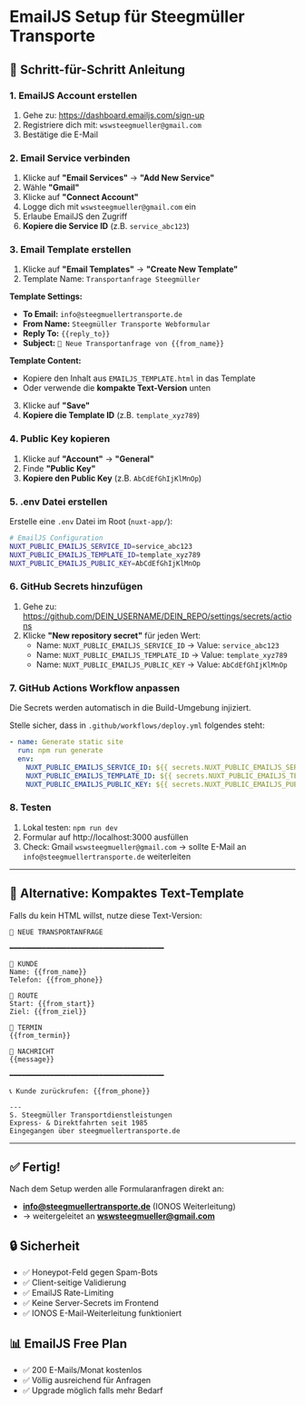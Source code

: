 # EmailJS Setup für Steegmüller Transporte

## 📧 Schritt-für-Schritt Anleitung

### 1. EmailJS Account erstellen
1. Gehe zu: https://dashboard.emailjs.com/sign-up
2. Registriere dich mit: `wswsteegmueller@gmail.com`
3. Bestätige die E-Mail

### 2. Email Service verbinden
1. Klicke auf **"Email Services"** → **"Add New Service"**
2. Wähle **"Gmail"**
3. Klicke auf **"Connect Account"**
4. Logge dich mit `wswsteegmueller@gmail.com` ein
5. Erlaube EmailJS den Zugriff
6. **Kopiere die Service ID** (z.B. `service_abc123`)

### 3. Email Template erstellen
1. Klicke auf **"Email Templates"** → **"Create New Template"**
2. Template Name: `Transportanfrage Steegmüller`

**Template Settings:**
- **To Email:** `info@steegmuellertransporte.de`
- **From Name:** `Steegmüller Transporte Webformular`
- **Reply To:** `{{reply_to}}`
- **Subject:** `🚚 Neue Transportanfrage von {{from_name}}`

**Template Content:**
- Kopiere den Inhalt aus `EMAILJS_TEMPLATE.html` in das Template
- Oder verwende die **kompakte Text-Version** unten

3. Klicke auf **"Save"**
4. **Kopiere die Template ID** (z.B. `template_xyz789`)

### 4. Public Key kopieren
1. Klicke auf **"Account"** → **"General"**
2. Finde **"Public Key"**
3. **Kopiere den Public Key** (z.B. `AbCdEfGhIjKlMnOp`)

### 5. .env Datei erstellen
Erstelle eine `.env` Datei im Root (`nuxt-app/`):

```bash
# EmailJS Configuration
NUXT_PUBLIC_EMAILJS_SERVICE_ID=service_abc123
NUXT_PUBLIC_EMAILJS_TEMPLATE_ID=template_xyz789
NUXT_PUBLIC_EMAILJS_PUBLIC_KEY=AbCdEfGhIjKlMnOp
```

### 6. GitHub Secrets hinzufügen
1. Gehe zu: https://github.com/DEIN_USERNAME/DEIN_REPO/settings/secrets/actions
2. Klicke **"New repository secret"** für jeden Wert:
   - Name: `NUXT_PUBLIC_EMAILJS_SERVICE_ID` → Value: `service_abc123`
   - Name: `NUXT_PUBLIC_EMAILJS_TEMPLATE_ID` → Value: `template_xyz789`
   - Name: `NUXT_PUBLIC_EMAILJS_PUBLIC_KEY` → Value: `AbCdEfGhIjKlMnOp`

### 7. GitHub Actions Workflow anpassen
Die Secrets werden automatisch in die Build-Umgebung injiziert.

Stelle sicher, dass in `.github/workflows/deploy.yml` folgendes steht:

```yaml
- name: Generate static site
  run: npm run generate
  env:
    NUXT_PUBLIC_EMAILJS_SERVICE_ID: ${{ secrets.NUXT_PUBLIC_EMAILJS_SERVICE_ID }}
    NUXT_PUBLIC_EMAILJS_TEMPLATE_ID: ${{ secrets.NUXT_PUBLIC_EMAILJS_TEMPLATE_ID }}
    NUXT_PUBLIC_EMAILJS_PUBLIC_KEY: ${{ secrets.NUXT_PUBLIC_EMAILJS_PUBLIC_KEY }}
```

### 8. Testen
1. Lokal testen: `npm run dev`
2. Formular auf http://localhost:3000 ausfüllen
3. Check: Gmail `wswsteegmueller@gmail.com` → sollte E-Mail an `info@steegmuellertransporte.de` weiterleiten

---

## 📝 Alternative: Kompaktes Text-Template

Falls du kein HTML willst, nutze diese Text-Version:

```
🚚 NEUE TRANSPORTANFRAGE

━━━━━━━━━━━━━━━━━━━━━━━━━━━━━━━━━━━━━━

👤 KUNDE
Name: {{from_name}}
Telefon: {{from_phone}}

📍 ROUTE
Start: {{from_start}}
Ziel: {{from_ziel}}

📅 TERMIN
{{from_termin}}

💬 NACHRICHT
{{message}}

━━━━━━━━━━━━━━━━━━━━━━━━━━━━━━━━━━━━━━

📞 Kunde zurückrufen: {{from_phone}}

---
S. Steegmüller Transportdienstleistungen
Express- & Direktfahrten seit 1985
Eingegangen über steegmuellertransporte.de
```

---

## ✅ Fertig!

Nach dem Setup werden alle Formularanfragen direkt an:
- **info@steegmuellertransporte.de** (IONOS Weiterleitung)
- → weitergeleitet an **wswsteegmueller@gmail.com**

## 🔒 Sicherheit

- ✅ Honeypot-Feld gegen Spam-Bots
- ✅ Client-seitige Validierung
- ✅ EmailJS Rate-Limiting
- ✅ Keine Server-Secrets im Frontend
- ✅ IONOS E-Mail-Weiterleitung funktioniert

## 📊 EmailJS Free Plan

- ✅ 200 E-Mails/Monat kostenlos
- ✅ Völlig ausreichend für Anfragen
- ✅ Upgrade möglich falls mehr Bedarf
